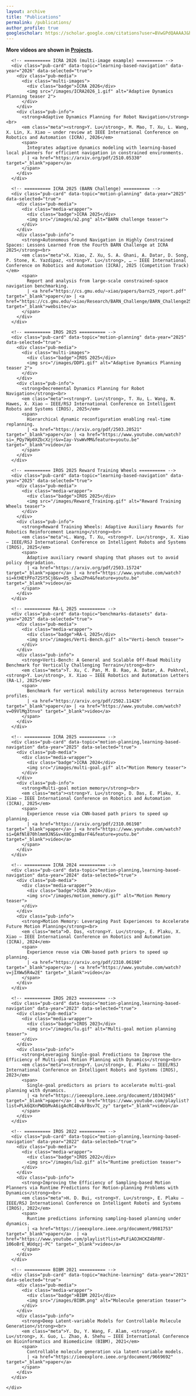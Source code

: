 ```yaml
---
layout: archive
title: "Publications"
permalink: /publications/
author_profile: true
googlescholar: https://scholar.google.com/citations?user=BVwGPdQAAAAJ&hl=en
---
```


**More videos are shown in [Projects](/projects/).**

<html>
<body>

<div class="content-container">
  <div id="pub-container">
    <div id="pub-card-container" class="activated">

      <!-- ========== ICRA 2026 (multi-image example) ========== -->
      <div class="pub-card" data-topic="learning-based-navigation" data-year="2026" data-selected="true">
        <div class="pub-media">
          <div class="multi-images">
            <div class="badge">ICRA 2026</div>
            <img src="/images/ICRA2026_1.gif" alt="Adaptive Dynamics Planning teaser 2">
          </div>
        </div>
        <div class="pub-info">
          <strong>Adaptive Dynamics Planning for Robot Navigation</strong><br>
          <em class="meta"><strong>Y. Lu</strong>, M. Mao, T. Xu, L. Wang, X. Lin, X. Xiao — under review at IEEE International Conference on Robotics and Automation (ICRA), 2026</em>
          <span>
            Integrates adaptive dynamics modeling with learning-based local planners for efficient navigation in constrained environments.
            | <a href="https://arxiv.org/pdf/2510.05330" target="_blank">paper</a> 
          </span>
        </div>
      </div>

      <!-- ========== ICRA 2025 (BARN Challenge) ========== -->
      <div class="pub-card" data-topic="motion-planning" data-year="2025" data-selected="true">
        <div class="pub-media">
          <div class="media-wrapper">
            <div class="badge">ICRA 2025</div>
            <img src="/images/a2.png" alt="BARN challenge teaser">
          </div>
        </div>
        <div class="pub-info">
          <strong>Autonomous Ground Navigation in Highly Constrained Spaces: Lessons Learned from the Fourth BARN Challenge at ICRA 2025</strong><br>
          <em class="meta">X. Xiao, Z. Xu, S. A. Ghani, A. Datar, D. Song, P. Stone, K. Yazdipaz, <strong>Y. Lu</strong>, … — IEEE International Conference on Robotics and Automation (ICRA), 2025 (Competition Track)</em>
          <span>
            Report and analysis from large-scale constrained-space navigation benchmarking.
            | <a href="https://cs.gmu.edu/~xiao/papers/barn25_report.pdf" target="_blank">paper</a> | <a href="https://cs.gmu.edu/~xiao/Research/BARN_Challenge/BARN_Challenge25.html" target="_blank">website</a>
          </span>
        </div>
      </div>

      <!-- ========== IROS 2025 ========== -->
      <div class="pub-card" data-topic="motion-planning" data-year="2025" data-selected="true">
        <div class="pub-media">
          <div class="multi-images">
            <div class="badge">IROS 2025</div>
            <img src="/images/DDP1.gif" alt="Adaptive Dynamics Planning teaser 2">
          </div>
        </div>
        <div class="pub-info">
          <strong>Decremental Dynamics Planning for Robot Navigation</strong><br>
          <em class="meta"><strong>Y. Lu</strong>, T. Xu, L. Wang, N. Hawes, X. Xiao — IEEE/RSJ International Conference on Intelligent Robots and Systems (IROS), 2025</em>
          <span>
            Hierarchical dynamic reconfiguration enabling real-time replanning.
            | <a href="https://arxiv.org/pdf/2503.20521" target="_blank">paper</a> | <a href="https://www.youtube.com/watch?si=_PQy7Wp0XZbcXzjr&v=Iay-VswWvMM&feature=youtu.be" target="_blank">video</a>
          </span>
        </div>
      </div>
    
      <!-- ========== IROS 2025 Reward Training Wheels ========== -->
      <div class="pub-card" data-topic="learning-based-navigation" data-year="2025" data-selected="true">
        <div class="pub-media">
          <div class="media-wrapper">
            <div class="badge">IROS 2025</div>
            <img src="/images/Reward_Training.gif" alt="Reward Training Wheels teaser">
          </div>
        </div>
        <div class="pub-info">
          <strong>Reward Training Wheels: Adaptive Auxiliary Rewards for Robotics Reinforcement Learning</strong><br>
          <em class="meta">L. Wang, T. Xu, <strong>Y. Lu</strong>, X. Xiao — IEEE/RSJ International Conference on Intelligent Robots and Systems (IROS), 2025</em>
          <span>
            Adaptive auxiliary reward shaping that phases out to avoid policy degradation.
            | <a href="https://arxiv.org/pdf/2503.15724" target="_blank">paper</a> | <a href="https://www.youtube.com/watch?si=ktHEtPFo72SY5Cj8&v=O5_sZwu2Pn4&feature=youtu.be" target="_blank">video</a>
          </span>
        </div>
      </div>

      <!-- ========== RA-L 2025 ========== -->
      <div class="pub-card" data-topic="benchmarks-datasets" data-year="2025" data-selected="true">
        <div class="pub-media">
          <div class="media-wrapper">
            <div class="badge">RA-L 2025</div>
            <img src="/images/Verti-Bench.gif" alt="Verti-bench teaser">
          </div>
        </div>
        <div class="pub-info">
          <strong>Verti-Bench: A General and Scalable Off-Road Mobility Benchmark for Vertically Challenging Terrain</strong><br>
          <em class="meta">T. Xu, C. Pan, M. B. Rao, A. Datar, A. Pokhrel, <strong>Y. Lu</strong>, X. Xiao — IEEE Robotics and Automation Letters (RA-L), 2025</em>
          <span>
            Benchmark for vertical mobility across heterogeneous terrain profiles.
            | <a href="https://arxiv.org/pdf/2502.11426" target="_blank">paper</a> | <a href="https://www.youtube.com/watch?v=O9VlMg3tnvo" target="_blank">video</a>
          </span>
        </div>
      </div>

      <!-- ========== ICRA 2025 ========== -->
      <div class="pub-card" data-topic="motion-planning,learning-based-navigation" data-year="2025" data-selected="true">
        <div class="pub-media">
          <div class="media-wrapper">
            <div class="badge">ICRA 2024</div>
            <img src="/images/multi-goal.gif" alt="Motion Memory teaser">
          </div>
        </div>
        <div class="pub-info">
          <strong>Multi-goal motion memory</strong><br>
          <em class="meta"><strong>Y. Lu</strong>, D. Das, E. Plaku, X. Xiao — IEEE International Conference on Robotics and Automation (ICRA), 2025</em>
          <span>
            Experience reuse via CNN-based path priors to speed up planning.
            | <a href="https://arxiv.org/pdf/2310.06198" target="_blank">paper</a> | <a href="https://www.youtube.com/watch?si=QAfNl870hlmm9JNS&v=X8CgzmBarF4&feature=youtu.be" target="_blank">video</a>
          </span>
        </div>
      </div>
    
      <!-- ========== ICRA 2024 ========== -->
      <div class="pub-card" data-topic="motion-planning,learning-based-navigation" data-year="2024" data-selected="true">
        <div class="pub-media">
          <div class="media-wrapper">
            <div class="badge">ICRA 2024</div>
            <img src="/images/motion_memory.gif" alt="Motion Memory teaser">
          </div>
        </div>
        <div class="pub-info">
          <strong>Motion Memory: Leveraging Past Experiences to Accelerate Future Motion Planning</strong><br>
          <em class="meta">D. Das, <strong>Y. Lu</strong>, E. Plaku, X. Xiao — IEEE International Conference on Robotics and Automation (ICRA), 2024</em>
          <span>
            Experience reuse via CNN-based path priors to speed up planning.
            | <a href="https://arxiv.org/pdf/2310.06198" target="_blank">paper</a> | <a href="https://www.youtube.com/watch?v=jIXWw5R4w2E" target="_blank">video</a>
          </span>
        </div>
      </div>

      <!-- ========== IROS 2023 ========== -->
      <div class="pub-card" data-topic="motion-planning,learning-based-navigation" data-year="2023" data-selected="true">
        <div class="pub-media">
          <div class="media-wrapper">
            <div class="badge">IROS 2023</div>
            <img src="/images/lu.gif" alt="Multi-goal motion planning teaser">
          </div>
        </div>
        <div class="pub-info">
          <strong>Leveraging Single-goal Predictions to Improve the Efficiency of Multi-goal Motion Planning with Dynamics</strong><br>
          <em class="meta"><strong>Y. Lu</strong>, E. Plaku — IEEE/RSJ International Conference on Intelligent Robots and Systems (IROS), 2023</em>
          <span>
            Single-goal predictors as priors to accelerate multi-goal planning with dynamics.
            | <a href="https://ieeexplore.ieee.org/document/10341945" target="_blank">paper</a> | <a href="https://www.youtube.com/playlist?list=PLk6QXnPWDbMvA6igAcRC4BvkFBsv7C_zy" target="_blank">video</a>
          </span>
        </div>
      </div>

      <!-- ========== IROS 2022 ========== -->
      <div class="pub-card" data-topic="motion-planning,learning-based-navigation" data-year="2022" data-selected="true">
        <div class="pub-media">
          <div class="media-wrapper">
            <div class="badge">IROS 2022</div>
            <img src="/images/lu2.gif" alt="Runtime prediction teaser">
          </div>
        </div>
        <div class="pub-info">
          <strong>Improving the Efficiency of Sampling-based Motion Planners via Runtime Predictions for Motion-planning Problems with Dynamics</strong><br>
          <em class="meta">H. D. Bui, <strong>Y. Lu</strong>, E. Plaku — IEEE/RSJ International Conference on Intelligent Robots and Systems (IROS), 2022</em>
          <span>
            Runtime predictions informing sampling-based planning under dynamics.
            | <a href="https://ieeexplore.ieee.org/document/9981753" target="_blank">paper</a>  | <a href="https://www.youtube.com/playlist?list=PLFiAOJHCKZ4bFRF-106oBrE_WUdqzj-PC" target="_blank">video</a>
          </span>
        </div>
      </div>

      <!-- ========== BIBM 2021 ========== -->
      <div class="pub-card" data-topic="machine-learning" data-year="2021" data-selected="true">
        <div class="pub-media">
          <div class="media-wrapper">
            <div class="badge">BIBM 2021</div>
            <img src="/images/BIBM.png" alt="Molecule generation teaser">
          </div>
        </div>
        <div class="pub-info">
          <strong>Deep Latent-variable Models for Controllable Molecule Generation</strong><br>
          <em class="meta">Y. Du, Y. Wang, F. Alam, <strong>Y. Lu</strong>, X. Guo, L. Zhao, A. Shehu — IEEE International Conference on Bioinformatics and Biomedicine (BIBM), 2021</em>
          <span>
            Controllable molecule generation via latent-variable models.
            | <a href="https://ieeexplore.ieee.org/document/9669692" target="_blank">paper</a>
          </span>
        </div>
      </div>

    </div>
  </div>
</div>

<!-- ========== CSS SECTION ========== -->
<style>
#pub-card-container .pub-card {
  display: flex;
  gap: 16px;
  align-items: flex-start;
  padding: 14px 0;
  border-bottom: 1px solid #eee;
}
#pub-card-container .pub-media {
  flex: 0 0 360px;
  max-width: 100%;
}
#pub-card-container .media-wrapper,
.multi-images {
  position: relative;
  width: 100%;
  border-radius: 6px;
  overflow: hidden;
  background: #f7f7f7;
}
/* ✅ Multi-image vertical stack */
.multi-images {
  display: flex;
  flex-direction: column;
  gap: 8px;
  overflow: visible;
  background: none;
}
.multi-images img {
  width: 100%;
  height: auto;
  border-radius: 6px;
  object-fit: contain;
  display: block;
}
#pub-card-container .pub-media .badge,
.multi-images .badge {
  position: absolute;
  top: 10px;
  left: 10px;
  padding: 4px 10px;
  background: #000;
  color: #fff;
  font-size: 0.8rem;
  border-radius: 6px;
  opacity: 0.9;
}
#pub-card-container .pub-info {
  flex: 1 1 auto;
  min-width: 0;
}
#pub-card-container .pub-info strong {
  font-size: 1.02rem;
}
#pub-card-container .meta {
  color: #666;
  font-style: italic;
  margin: 2px 0 6px 0;
  display: block;
}
@media (max-width: 768px) {
  #pub-card-container .pub-card {
    flex-direction: column;
  }
  #pub-card-container .pub-media {
    width: 100%;
    flex: none;
  }
}
</style>

</body>
</html>
